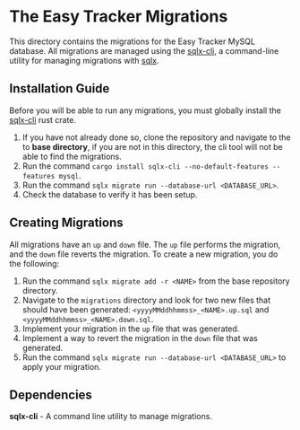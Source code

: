 # The Easy Tracker Migrations

This directory contains the migrations for the Easy Tracker MySQL database. All migrations are managed using the [sqlx-cli](https://crates.io/crates/sqlx-cli), a command-line utility for managing migrations with [sqlx](https://github.com/launchbadge/sqlx).

## Installation Guide

Before you will be able to run any migrations, you must globally install the [sqlx-cli](https://crates.io/crates/sqlx-cli)
rust crate.

1. If you have not already done so, clone the repository and navigate to the to **base directory**, if you are not in this directory, the cli tool will not be able to find the migrations.
2. Run the command `cargo install sqlx-cli --no-default-features --features mysql`.
3. Run the command `sqlx migrate run --database-url <DATABASE_URL>`.
4. Check the database to verify it has been setup.

## Creating Migrations

All migrations have an `up` and `down` file. The `up` file performs the migration, and the `down` file reverts the migration. To create a new migration, you do the following:

1. Run the command `sqlx migrate add -r <NAME>` from the base repository directory.
2. Navigate to the `migrations` directory and look for two new files that should have been generated: `<yyyyMMddhhmmss>_<NAME>.up.sql` and `<yyyyMMddhhmmss>_<NAME>.down.sql`.
3. Implement your migration in the `up` file that was generated.
4. Implement a way to revert the migration in the `down` file that was generated.
5. Run the command `sqlx migrate run --database-url <DATABASE_URL>` to apply your migration.

## Dependencies

**sqlx-cli** - A command line utility to manage migrations.
